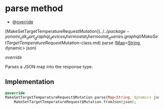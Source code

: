 


# parse method







- @[override](https://api.dart.dev/stable/2.12.3/dart-core/override-constant.html)

[MakeSetTargetTemperatureRequest$Mutation](../../package-yonomi_sdk_dart_graphql_devices_thermostat_thermostat_queries.graphql/MakeSetTargetTemperatureRequest$Mutation-class.md) parse
([Map](https://api.dart.dev/stable/2.12.3/dart-core/Map-class.html)&lt;[String](https://api.dart.dev/stable/2.12.3/dart-core/String-class.html), dynamic> json)

_override_



<p>Parses a JSON map into the response type.</p>



## Implementation

```dart
@override
MakeSetTargetTemperatureRequest$Mutation parse(Map<String, dynamic> json) =>
    MakeSetTargetTemperatureRequest$Mutation.fromJson(json);
```







